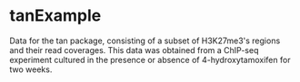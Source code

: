 # tanExample

Data for the tan package, consisting of a subset of H3K27me3's regions
    and their read coverages. This data was obtained from a ChIP-seq experiment cultured 
    in the presence or absence of 4-hydroxytamoxifen for two weeks. 

